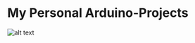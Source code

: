 # My Personal Arduino-Projects

![alt text](https://armansh.000webhostapp.com/wp-content/uploads/2017/05/AAEAAQAAAAAAAA0AAAAAJDYwNTA0MTNjLTg4ZTQtNDA5OC1hMWYyLTYyMGI4MTBhNDllMg.jpg "Arman Sh Arduino")


